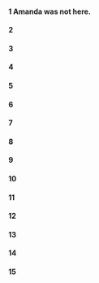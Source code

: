#### 1 Amanda was not here.

#### 2

#### 3

#### 4

#### 5

#### 6
#### 7
#### 8
#### 9
#### 10
#### 11
#### 12
#### 13
#### 14
#### 15